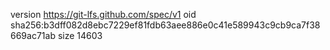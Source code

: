 version https://git-lfs.github.com/spec/v1
oid sha256:b3dff082d8ebc7229ef81fdb63aee886e0c41e589943c9cb9ca7f38669ac71ab
size 14603
